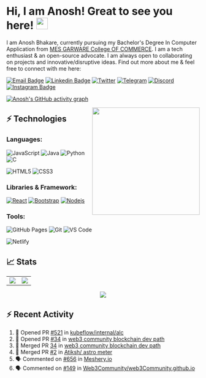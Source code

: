 # Hi, I am Anosh! Great to see you here! <img src="https://raw.githubusercontent.com/thepranaygupta/thepranaygupta/main/src/wave.gif" width="30px">

I am Anosh Bhakare, currently pursuing my Bachelor's Degree In Computer Application from [MES GARWARE College OF COMMERCE](https://gcc.mespune.in/). I am a tech enthusiast & an open-source advocate. I am always open to collaborating on projects and innovative/disruptive ideas. Find out more about me & feel free to connect with me here:

[![Email Badge](https://img.shields.io/badge/-Email-c14438?style=flat-square&logo=Gmail&logoColor=white&link=mailto:anoshbhakare064@gmail.com)](mailto:anoshbhakare064@gmail.com)
[![Linkedin Badge](https://img.shields.io/badge/-LinkedIn-blue?style=flat-square&logo=Linkedin&logoColor=white&link=https://www.linkedin.com/in/anosh-bhakare-7218a1189/)](https://www.linkedin.com/in/anosh-bhakare-7218a1189/)
[![Twitter](https://img.shields.io/badge/Twitter-1DA1F2?style=flat-square&logo=twitter&logoColor=white)](https://twitter.com/AnoshBhakare21)
[![Telegram](https://img.shields.io/badge/-Telegram-blue?style=flat-square&logo=Telegram&logoColor=white)](https://t.me/Anosh0921)
[![Discord](https://img.shields.io/badge/-Discord-7289DA?style=flat-square&logo=discord&logoColor=white)](https://support.discord.com/hc/en-us/profiles/1914570120445)
[![Instagram Badge](https://img.shields.io/badge/-Instagram-purple?style=flat-square&logo=instagram&logoColor=white&link=https://www.instagram.com/anosh_bhakare21/)](https://www.instagram.com/anosh_bhakare21/)<!-- [![Hashnode Badge](https://img.shields.io/badge/-Hashnode-03a57a?style=flat-square&labelColor=000000&logo=Hashnode&link=https://thepranaygupta.hashnode.dev/)](https://thepranaygupta.hashnode.dev/) -->

<!-- [![Website Badge](https://img.shields.io/badge/-Portfolio-black?style=flat-square&logo=Wordpress&logoColor=white&link=https://thepranaygupta.github.io/)](https://thepranaygupta.github.io/) -->
<!-- [![Youtube Badge](https://img.shields.io/badge/-YouTube-darkred?style=flat-square&logo=youtube&logoColor=white&link=https://www.youtube.com/channel/channel_id)](https://www.youtube.com/channel/channel_id) -->

[![Anosh's GitHub activity graph](https://activity-graph.herokuapp.com/graph?username=Anosh21&theme=xcode)](https://github.com/Anosh21)


<img align='right' src="https://user-images.githubusercontent.com/64855541/133657615-ccb22336-f4db-408e-bc30-af7ff09608e7.png" width="280">

## ⚡ Technologies

### Languages:

![JavaScript](https://img.shields.io/badge/-JavaScript-black?style=flat-square&logo=javascript)
![Java](https://img.shields.io/badge/-java-E34A86?style=flat-square&logo=java)
![Python](https://img.shields.io/badge/-Python-black?style=flat-square&logo=Python)
![C](https://img.shields.io/badge/-C-00599C?style=flat-square&logo=c)

![HTML5](https://img.shields.io/badge/-HTML5-E34F26?style=flat-square&logo=html5&logoColor=white)
![CSS3](https://img.shields.io/badge/-CSS3-1572B6?style=flat-square&logo=css3)


### Libraries & Framework:

[![React](https://img.shields.io/badge/-React-black?style=flat-square&logo=react)](https://reactjs.org/)
[![Bootstrap](https://img.shields.io/badge/-Bootstrap-563D7C?style=flat-square&logo=bootstrap)](https://getbootstrap.com/)
[![Nodejs](https://img.shields.io/badge/-Nodejs-black?style=flat-square&logo=Node.js)](https://nodejs.org/)<!-- ![MongoDB](https://img.shields.io/badge/MongoDB-%234ea94b.svg?logo=mongodb&logoColor=white) -->


### Tools:

![GitHub Pages](https://img.shields.io/badge/GitHub%20Pages-%23327FC7.svg?logo=github&style=flat-square&logoColor=white)
![Git](https://img.shields.io/badge/-Git-black?style=flat-square&logo=git)
![VS Code](https://img.shields.io/badge/-VS%20Code-007ACC?style=flat-square&logo=visual-studio-code)

![Netlify](https://img.shields.io/badge/-Netlify-%2300C7B7?style=flat-square&logo=netlify&logoColor=ffffff)
<!-- ![DigitalOcean](https://img.shields.io/badge/-Digital%20Ocean-darkblue?style=flat-square&logo=digitalocean) -->

<!-- ![Amazon AWS](https://img.shields.io/badge/Amazon%20AWS-232F3E?style=flat-square&logo=amazon-aws)
![Microsoft Azure](https://img.shields.io/badge/Microsoft%20Azure-232F7E?style=flat-square&logo=microsoft-azure)
![Google Cloud](https://img.shields.io/badge/Google%20Cloud-black?style=flat-square&logo=google-cloud)
![Docker](https://img.shields.io/badge/-Docker-black?style=flat-square&logo=docker) -->
<!-- ![Postman](https://img.shields.io/badge/Postman-FF6C37?logo=postman&logoColor=white) 

## 👨🏻‍💻 Coding Profiles

[![LeetCode](https://img.shields.io/badge/-LeetCode-FFA116?style=flat-square&logo=LeetCode&logoColor=black)](https://leetcode.com/Anosh21/)
[![GeeksForGeeks](https://img.shields.io/badge/-GeeksForGeeks-05CC47?style=flat-square&logo=GeeksForGeeks&logoColor=black)](https://auth.geeksforgeeks.org/user/anoshbhakare064)
 -->



## 📈 Stats

<table>
<tr>
<td>
<img src="https://github-readme-stats.vercel.app/api?username=Anosh21&include_all_commits=true&count_private=true&show_icons=true&line_height=20&theme=tokyonight"/>
<td><img src="https://github-readme-stats.vercel.app/api/top-langs?username=Anosh21&show_icons=true&locale=en&layout=compact&theme=tokyonight" />
</td>
</tr>
</table>
<p align="center">
<img align="center" src="https://github-readme-streak-stats.herokuapp.com/?user=Anosh21&theme=tokyonight" />
</p>

## :zap: Recent Activity
<!--START_SECTION:activity-->
1.  💪 Opened PR [#521](https://github.com/kubeflow/internal-acls/pull/521) in [kubeflow/internal/alc](https://github.com/kubeflow/internal-acls)
1.  💪 Opened PR [#34](https://github.com/web3community/blockchain-dev-path/pull/34) in [web3 community blockchain dev path](https://github.com/web3community/blockchain-dev-path)
2.  🎉 Merged PR [34](https://github.com/web3community/blockchain-dev-path/pull/34) in [web3 community blockchain dev path](https://github.com/web3community/blockchain-dev-path)
3. 🎉 Merged PR [#2](https://github.com/Anosh21/pull/2) in [Atiksh/ astro meter](https://github.com/atiksh19/astro-meter/pulls?q=is%3Apr+is%3Aclosed)
4. 🗣 Commented on [#656](https://github.com/meshery/meshery.io/issues/656) in [Meshery.io](https://github.com/meshery/meshery.io)
5. 🗣 Commented on [#149](https://github.com/web3community/web3community.github.io/issues/149) in [Web3Community/web3Community.github.io](https://github.com/web3community/web3community.github.io)
